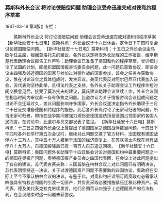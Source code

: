 ### 莫斯科外长会议  将讨论德赔偿问题  助理会议受命迅速完成对德和约程序草案

1947-03-19
第3版()
专栏：

　　莫斯科外长会议
    将讨论德赔偿问题
    助理会议受命迅速完成对德和约程序草案
    【新华社延安十七日电】莫斯科讯：外长会议于十六日休会，定今日下午四时复会讨论德国赔偿问题。
    【新华社延安十七日电】莫斯科讯：十五日之外长会议由马歇尔任主席，根据莫洛托夫的建议，各外长决定听取外长助理的工作报告，维辛斯基代表助理会议报告工作声称：助理会议已准备了德国和约的程序草案，曾详细讨论了法国的计划，即组织盟国情报咨询委员会问题，此一问题已获致协议，即该会议由四强及邻近德国的国家与参加过对德作战的国家参加，该会之任务亦获致协议，惟在讨论该会之具体组成时，发生异议，美英代表反对阿尔巴尼亚代表加入该会，苏代表则坚持此举，且得法代表之支持。各外长关于助理会议工作程序作短时间交换意见后，接受了莫洛托夫的建议，莫氏建议助理会议继续工作，外长会议则在相当时间内审议此一存有争执之问题。比道尔认为关于情报咨询会议组成问题之讨论不会迁延过久，盖此问题影响许多国家，外长会议遂决定指令外长助理于三月二十日呈交准备德国和约程序的报告。此后各外长尚讨论了无家可归者的问题，所谓无家可归者，即指在战争期间被强力诱拐至德国或诱拐至德国占领国家的各国人民而言。在讨论中，比道尔与贝文都发表了意见。
    【新华社延安十六日电】莫斯科讯：十二日之四强外长会议上曾提出了德国国家之德国战俘数目问题，十四日下午四时各外长举行第五次会议时，继续对此问题交换了官方材料，法国现有德国战俘六十三万人，其中五十万人被用于法国的经济恢复上，在苏联领土内现在尚有战俘八十九万人，自德国投降后已有一百万人自苏遣送回德。
    【新华社延安十六日电】莫斯科讯：奥国问题外长助理于十四日集会讨论对奥国和约中最重要问题之一的德国在奥资产问题，奥境德国资产委员会之四国代表团，在会议上对此问题提出了各自的建议。苏代表古赛夫称：三国首脑在柏林会议上对此问题已有明确决议，苏代表团坚持这一决议，关于过渡德国资产问题不需要新的四国协议，奥政府在实际上至今不承认柏林会议的决议。有鉴于此，对奥和约应详细订阅奥政府必需承认四强具有特权占领国的引渡一切资产，并负责采取必要措施镇压迁移此种资产。英代表、德及美代表克拉克继续发言，他们企图否认四强于上述德国资产的合法权利，在会议结束时这一问题未获协议。
